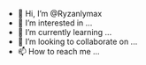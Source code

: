 - 👋 Hi, I’m @Ryzanlymax
- 👀 I’m interested in ...
- 🌱 I’m currently learning ...
- 💞️ I’m looking to collaborate on ...
- 📫 How to reach me ...

<!---
Ryzanlymax/Ryzanlymax is a ✨ special ✨ repository because its `README.md` (this file) appears on your GitHub profile.
You can click the Preview link to take a look at your changes.
--->
